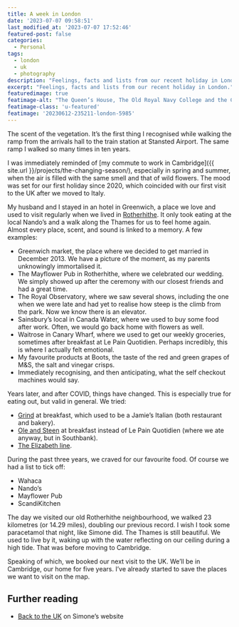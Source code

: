 ```yaml
---
title: A week in London
date: '2023-07-07 09:58:51'
last_modified_at: '2023-07-07 17:52:46'
featured-post: false
categories:
  - Personal
tags:
  - london
  - uk
  - photography
description: "Feelings, facts and lists from our recent holiday in London."
excerpt: "Feelings, facts and lists from our recent holiday in London."
featuredimage: true
featimage-alt: "The Queen’s House, The Old Royal Navy College and the Canary Wharf skyscrapers from the Royal Observatory viewpoint in Greenwich"
featimage-class: 'u-featured'
featimage: '20230612-235211-london-5985'
---
```

The scent of the vegetation. It’s the first thing I recognised while walking the ramp from the arrivals hall to the train station at Stansted Airport. The same ramp I walked so many times in ten years.

I was immediately reminded of [my commute to work in Cambridge]({{ site.url }}/projects/the-changing-season/), especially in spring and summer, when the air is filled with the same smell and that of wild flowers. The mood was set for our first holiday since 2020, which coincided with our first visit to the UK after we moved to Italy.

My husband and I stayed in an hotel in Greenwich, a place we love and used to visit regularly when we lived in [Rotherhithe](https://en.wikipedia.org/wiki/Rotherhithe). It only took eating at the local Nando’s and a walk along the Thames for us to feel home again. Almost every place, scent, and sound is linked to a memory. A few examples:

- Greenwich market, the place where we decided to get married in December 2013. We have a picture of the moment, as my parents unknowingly immortalised it.
- The Mayflower Pub in Rotherhithe, where we celebrated our wedding. We simply showed up after the ceremony with our closest friends and had a great time.
- The Royal Observatory, where we saw several shows, including the one when we were late and had yet to realise how steep is the climb from the park. Now we know there is an elevator.
- Sainsbury’s local in Canada Water, where we used to buy some food after work. Often, we would go back home with flowers as well.
- Waitrose in Canary Wharf, where we used to get our weekly groceries, sometimes after breakfast at Le Pain Quotidien. Perhaps incredibly, this is where I actually felt emotional.
- My favourite products at Boots, the taste of the red and green grapes of M&S, the salt and vinegar crisps.
- Immediately recognising, and then anticipating, what the self checkout machines would say.

Years later, and after COVID, things have changed. This is especially true for eating out, but valid in general. We tried:

- [Grind](https://grind.co.uk/pages/greenwich-grind) at breakfast, which used to be a Jamie’s Italian (both restaurant and bakery).
- [Ole and Steen](https://oleandsteen.co.uk/) at breakfast instead of Le Pain Quotidien (where we ate anyway, but in Southbank).
- [The Elizabeth line](https://en.wikipedia.org/wiki/Elizabeth_line).

During the past three years, we craved for our favourite food. Of course we had a list to tick off:

- Wahaca
- Nando’s
- Mayflower Pub
- ScandiKitchen

The day we visited our old Rotherhithe neighbourhood, we walked 23 kilometres (or 14.29 miles), doubling our previous record. I wish I took some paracetamol that night, like Simone did. The Thames is still beautiful. We used to live by it, waking up with the water reflecting on our ceiling during a high tide. That was before moving to Cambridge.

Speaking of which, we booked our next visit to the UK. We’ll be in Cambridge, our home for five years. I’ve already started to save the places we want to visit on the map.

## Further reading

- [Back to the UK](https://minutestomidnight.co.uk/blog/back-to-the-uk/) on Simone’s website